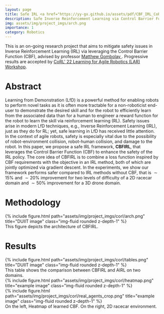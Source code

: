 ```yaml
---
layout: page
title: Safe IRL <a href="https://yy-gx.github.io/assets/pdf/CBF_IRL_CoRL_Workshop_Paper.pdf" target="_blank" rel="noopener noreferrer" class="float-right"><i class="fas fa-file-pdf"></i></a>
description: Safe Inverse Reinforcement Learning via Control Barrier Function
img: assets/img/project_imgs/arch.png
importance: 1
category: Robotics
---
```


This is an on-going research project that aims to mitigate safety issues in Inverse Reinforcement Learning (IRL) via leveraging the Control Barrier Function (CBF), advised by professor [Matthew Gombolay
](https://core-robotics.gatech.edu/people/matthew-gombolay/). Progressive results are accepted by [CoRL' 22 Learning for Agile Robotics (LAR) Workshop](https://www.agilerobotscorl2022.com/).


# Abstract 
Learning from Demonstration (LfD) is a powerful method for enabling robots to perform novel tasks as it is often more tractable for a non-roboticist end-user to demonstrate the desired skill and for the robot to efficiently learn from the associated data than for a human to engineer a reward function for the robot to learn the skill via reinforcement learning (RL). Safety issues arise in modern LfD techniques, e.g., Inverse Reinforcement Learning (IRL), just as they do for RL; yet, safe learning in LfD has received little attention. In the context of agile robots, safety is especially vital due to the possibility of robot-environment collision, robot-human collision, and damage to the robot. In this paper, we propose a safe IRL framework, **CBFIRL**, that leverages the Control Barrier Function (CBF) to enhance the safety of the IRL policy. The core idea of CBFIRL is to combine a loss function inspired by CBF requirements with the objective in an IRL method, both of which are jointly optimized via gradient descent. In the experiments, we show our framework performs safer compared to IRL methods without CBF, that is $\sim15\%$ and $\sim20\%$ improvement for two levels of difficulty of a 2D racecar domain and $\sim 50\%$ improvement for a 3D drone domain. 


# Methodology
<div class="row">
    <div class="col-sm mt-3 mt-md-0">
        {% include figure.html path="assets/img/project_imgs/corl/arch.png" title="DUIIT image" class="img-fluid rounded z-depth-1" %}
    </div>
</div>
<div class="caption">
    This figure depicts the architecture of CBFIRL.
</div>


# Results
<div class="row">
    <div class="col-sm mt-3 mt-md-0">
        {% include figure.html path="assets/img/project_imgs/corl/tables.png" title="DUIIT image" class="img-fluid rounded z-depth-1" %}
    </div>
</div>
<div class="caption">
    This table shows the comparison between CBFIRL and AIRL on two domains.
</div>

<div class="row justify-content-sm-center">
    <div class="col-sm-6 mt-3 mt-md-0">
        {% include figure.html path="assets/img/project_imgs/corl/heatmap.png" title="example image" class="img-fluid rounded z-depth-1" %}
    </div>
    <div class="col-sm-4 mt-3 mt-md-0">
        {% include figure.html path="assets/img/project_imgs/corl/real_agents_crop.png" title="example image" class="img-fluid rounded z-depth-1" %}
    </div>
</div>
<div class="caption">
    On the left, Heatmap of learned CBF. On the right, 2D racecar environment.
</div>
